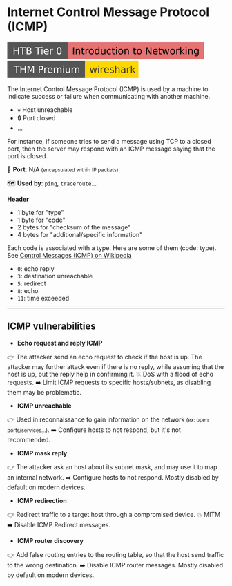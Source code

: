 # Internet Control Message Protocol (ICMP)

[![introductiontonetworking](../../../cybersecurity/_badges/htb/introductiontonetworking.svg)](https://academy.hackthebox.com/course/preview/introduction-to-networking)
[![wireshark](../../../cybersecurity/_badges/thmp/wireshark.svg)](https://tryhackme.com/room/wireshark)

<div class="row row-cols-lg-2"><div>

The Internet Control Message Protocol (ICMP) is used by a machine to indicate success or failure when communicating with another machine.

* 💀 Host unreachable
* 🔒 Port closed
* ...

For instance, if someone tries to send a message using TCP to a closed port, then the server may respond with an ICMP message saying that the port is closed.

🐊️ **Port**: N/A <small>(encapsulated within IP packets)</small>

🗺️ **Used by**: `ping`, `traceroute`...
</div><div>

**Header**

* 1 byte for "type"
* 1 byte for "code"
* 2 bytes for "checksum of the message"
* 4 bytes for "additional/specific information"

Each code is associated with a type. Here are some of them (code: type). See [Control Messages (ICMP) on Wikipedia](https://en.wikipedia.org/wiki/Internet_Control_Message_Protocol#Control_messages)

* `0`: echo reply
* `3`: destination unreachable
* `5`: redirect
* `8`: echo
* `11`: time exceeded
</div></div>

<hr class="sep-both">

## ICMP vulnerabilities

<div class="row row-cols-lg-2"><div>

* **Echo request and reply ICMP**

👉 The attacker send an echo request to check if the host is up. The attacker may further attack even if there is no reply, while assuming that the host is up, but the reply help in confirming it. 💥 DoS with a flood of echo requests. ➡️ Limit ICMP requests to specific hosts/subnets, as disabling them may be problematic.

* **ICMP unreachable**

👉 Used in reconnaissance to gain information on the network <small>(ex: open ports/services...)</small>. ➡️ Configure hosts to not respond, but it's not recommended.
</div><div>

* **ICMP mask reply**

👉 The attacker ask an host about its subnet mask, and may use it to map an internal network. ➡️ Configure hosts to not respond. Mostly disabled by default on modern devices.

* **ICMP redirection**

👉 Redirect traffic to a target host through a compromised device. 💥 MITM ➡️ Disable ICMP Redirect messages.

* **ICMP router discovery**

👉 Add false routing entries to the routing table, so that the host send traffic to the wrong destination. ➡️ Disable ICMP router messages. Mostly disabled by default on modern devices.
</div></div>
